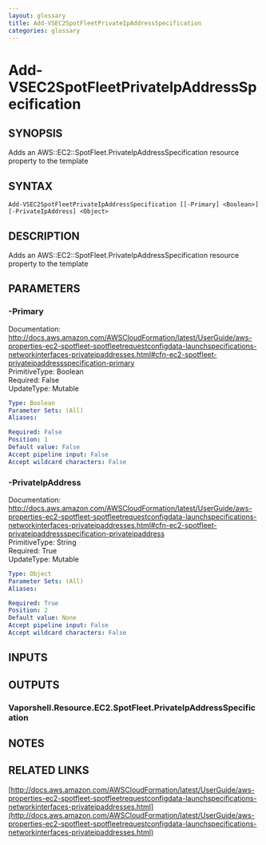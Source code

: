 ```yaml
---
layout: glossary
title: Add-VSEC2SpotFleetPrivateIpAddressSpecification
categories: glossary
---
```


# Add-VSEC2SpotFleetPrivateIpAddressSpecification

## SYNOPSIS
Adds an AWS::EC2::SpotFleet.PrivateIpAddressSpecification resource property to the template

## SYNTAX

```
Add-VSEC2SpotFleetPrivateIpAddressSpecification [[-Primary] <Boolean>] [-PrivateIpAddress] <Object>
```

## DESCRIPTION
Adds an AWS::EC2::SpotFleet.PrivateIpAddressSpecification resource property to the template

## PARAMETERS

### -Primary
Documentation: http://docs.aws.amazon.com/AWSCloudFormation/latest/UserGuide/aws-properties-ec2-spotfleet-spotfleetrequestconfigdata-launchspecifications-networkinterfaces-privateipaddresses.html#cfn-ec2-spotfleet-privateipaddressspecification-primary    
PrimitiveType: Boolean    
Required: False    
UpdateType: Mutable

```yaml
Type: Boolean
Parameter Sets: (All)
Aliases: 

Required: False
Position: 1
Default value: False
Accept pipeline input: False
Accept wildcard characters: False
```

### -PrivateIpAddress
Documentation: http://docs.aws.amazon.com/AWSCloudFormation/latest/UserGuide/aws-properties-ec2-spotfleet-spotfleetrequestconfigdata-launchspecifications-networkinterfaces-privateipaddresses.html#cfn-ec2-spotfleet-privateipaddressspecification-privateipaddress    
PrimitiveType: String    
Required: True    
UpdateType: Mutable

```yaml
Type: Object
Parameter Sets: (All)
Aliases: 

Required: True
Position: 2
Default value: None
Accept pipeline input: False
Accept wildcard characters: False
```

## INPUTS

## OUTPUTS

### Vaporshell.Resource.EC2.SpotFleet.PrivateIpAddressSpecification

## NOTES

## RELATED LINKS

[http://docs.aws.amazon.com/AWSCloudFormation/latest/UserGuide/aws-properties-ec2-spotfleet-spotfleetrequestconfigdata-launchspecifications-networkinterfaces-privateipaddresses.html](http://docs.aws.amazon.com/AWSCloudFormation/latest/UserGuide/aws-properties-ec2-spotfleet-spotfleetrequestconfigdata-launchspecifications-networkinterfaces-privateipaddresses.html)

